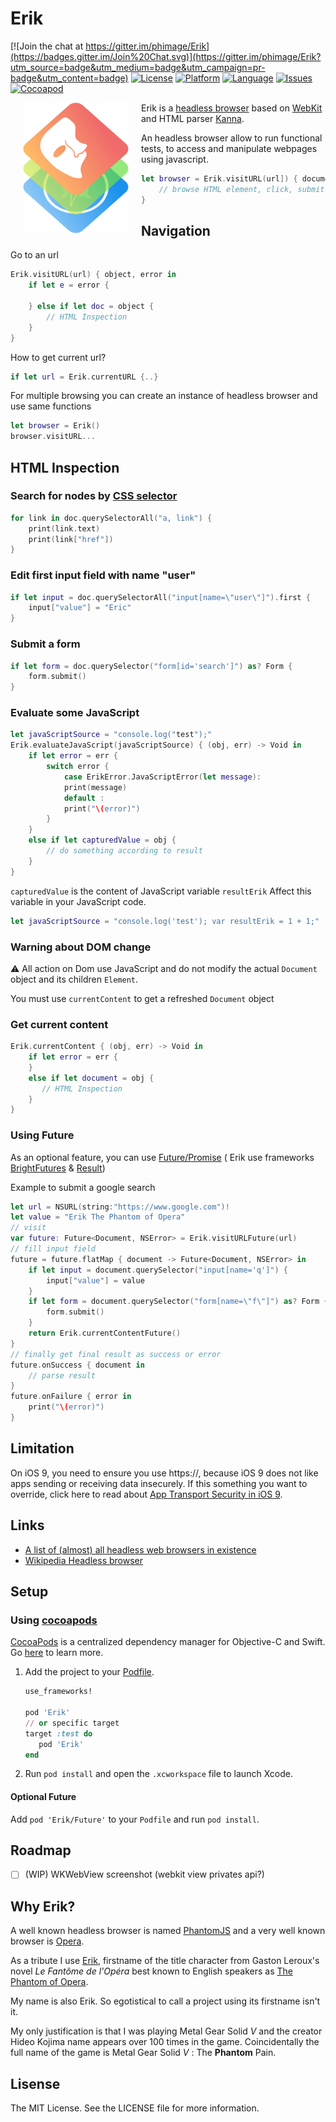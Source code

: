 # Erik

[![Join the chat at https://gitter.im/phimage/Erik](https://badges.gitter.im/Join%20Chat.svg)](https://gitter.im/phimage/Erik?utm_source=badge&utm_medium=badge&utm_campaign=pr-badge&utm_content=badge)
[![License](https://img.shields.io/badge/license-MIT-blue.svg?style=flat
            )](http://mit-license.org) [![Platform](http://img.shields.io/badge/platform-ios_osx-lightgrey.svg?style=flat
             )](https://developer.apple.com/resources/) [![Language](http://img.shields.io/badge/language-swift-orange.svg?style=flat
             )](https://developer.apple.com/swift) [![Issues](https://img.shields.io/github/issues/phimage/Erik.svg?style=flat
           )](https://github.com/phimage/Erik/issues) [![Cocoapod](http://img.shields.io/cocoapods/v/Erik.svg?style=flat)](http://cocoadocs.org/docsets/Erik/)


[<img align="left" src="logo.png" hspace="20">](#logo) Erik is a [headless browser](https://en.wikipedia.org/wiki/Headless_browser) based on [WebKit](https://fr.wikipedia.org/wiki/WebKit) and HTML parser [Kanna](https://github.com/tid-kijyun/Kanna).

An headless browser allow to run functional tests, to access and manipulate webpages using javascript.

```swift
let browser = Erik.visitURL(url]) { document, error in
    // browse HTML element, click, submit form and more
}
```

## Navigation
Go to an url
```swift
Erik.visitURL(url) { object, error in
    if let e = error {

    } else if let doc = object {
        // HTML Inspection
    }
}
```
How to get current url?
```swift
if let url = Erik.currentURL {..}
```

For multiple browsing you can create an instance of headless browser and use same functions
```swift
let browser = Erik()
browser.visitURL...
```

## HTML Inspection
### Search for nodes by [CSS selector](http://www.w3schools.com/cssref/css_selectors.asp)
```swift
for link in doc.querySelectorAll("a, link") {
    print(link.text)
    print(link["href"])
}
```
### Edit first input field with name "user"
```swift
if let input = doc.querySelectorAll("input[name=\"user\"]").first {
    input["value"] = "Eric"
}
```

### Submit a form
```swift
if let form = doc.querySelector("form[id='search']") as? Form {
    form.submit()
}
```

### Evaluate some JavaScript
```swift
let javaScriptSource = "console.log("test");"
Erik.evaluateJavaScript(javaScriptSource) { (obj, err) -> Void in
    if let error = err {
        switch error {
            case ErikError.JavaScriptError(let message):
            print(message)
            default :
            print("\(error)")
        }
    }
    else if let capturedValue = obj {
        // do something according to result
    }
}
```
`capturedValue` is the content of JavaScript variable `resultErik`
Affect this variable in your JavaScript code.
```swift
let javaScriptSource = "console.log('test'); var resultErik = 1 + 1;"
```

### Warning about DOM change
:warning: All action on Dom use JavaScript and do not modify the actual
`Document` object and its children `Element`.

You must use `currentContent` to get a refreshed `Document` object

### Get current content
```swift
Erik.currentContent { (obj, err) -> Void in
    if let error = err {
    }
    else if let document = obj {
       // HTML Inspection
    }
}
```
### Using Future
As an optional feature, you can use [Future/Promise](https://en.wikipedia.org/wiki/Futures_and_promises) ( Erik use frameworks [BrightFutures](https://github.com/Thomvis/BrightFutures) & [Result](https://github.com/antitypical/Result))

Example to submit a google search
```swift
let url = NSURL(string:"https://www.google.com")!
let value = "Erik The Phantom of Opera"
// visit
var future: Future<Document, NSError> = Erik.visitURLFuture(url)
// fill input field
future = future.flatMap { document -> Future<Document, NSError> in
    if let input = document.querySelector("input[name='q']") {
        input["value"] = value
    }
    if let form = document.querySelector("form[name=\"f\"]") as? Form {
        form.submit()
    }
    return Erik.currentContentFuture()
}
// finally get final result as success or error
future.onSuccess { document in
    // parse result
}
future.onFailure { error in
    print("\(error)")
}
```

## Limitation
On iOS 9, you need to ensure you use https://, because iOS 9 does not like apps sending or receiving data insecurely. If this something you want to override, click here to read about [App Transport Security in iOS 9](https://www.hackingwithswift.com/example-code/system/how-to-handle-the-https-requirements-in-ios-9-with-app-transport-security).

## Links
- [A list of (almost) all headless web browsers in existence](https://github.com/dhamaniasad/HeadlessBrowsers)
- [Wikipedia Headless browser](https://en.wikipedia.org/wiki/Headless_browser)

## Setup

### Using [cocoapods](http://cocoapods.org/) ##
[CocoaPods](https://cocoapods.org/) is a centralized dependency manager for
Objective-C and Swift. Go [here](https://guides.cocoapods.org/using/index.html)
to learn more.

1. Add the project to your [Podfile](https://guides.cocoapods.org/using/the-podfile.html).

    ```ruby
    use_frameworks!

    pod 'Erik'
    // or specific target
    target :test do
       pod 'Erik'
    end
    ```

2. Run `pod install` and open the `.xcworkspace` file to launch Xcode.


#### Optional Future
Add `pod 'Erik/Future'` to your `Podfile` and run `pod install`.

## Roadmap

- [ ] (WIP) WKWebView screenshot (webkit view privates api?)

## Why Erik?

A well known headless browser is named [PhantomJS](http://phantomjs.org/) and a very well known browser is [Opera](www.opera.com).

As a tribute I use [Erik](https://en.wikipedia.org/wiki/Erik_(The_Phantom_of_the_Opera)), firstname of the title character from Gaston Leroux's novel *Le Fantôme de l'Opéra* best known to English speakers as [The Phantom of Opera](https://en.wikipedia.org/wiki/The_Phantom_of_the_Opera). 

My name is also Erik. So egotistical to call a project using its firstname isn't it.

My only justification is that I was playing Metal Gear Solid *V* and the creator Hideo Kojima name appears over 100 times in the game. Coincidentally the full name of the game is Metal Gear Solid *V* : The  **Phantom** Pain.

## Lisense
The MIT License. See the LICENSE file for more information.
